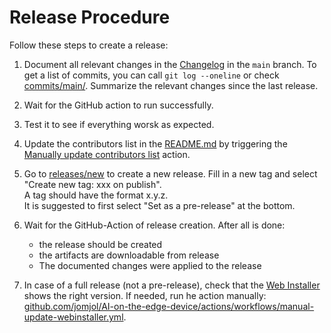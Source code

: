 # Release Procedure
Follow these steps to create a release:

1. Document all relevant changes in the [Changelog](https://github.com/jomjol/AI-on-the-edge-device/blob/main/Changelog.md) in the `main` branch.
   To get a list of commits, you can call `git log --oneline` or check [commits/main/](https://github.com/jomjol/AI-on-the-edge-device-docs/commits/main/). Summarize the relevant changes since the last release.
1. Wait for the GitHub action to run successfully.
1. Test it to see if everything worsk as expected.
1. Update the contributors list in the [README.md](https://github.com/jomjol/AI-on-the-edge-device7README.md) by triggering the [Manually update contributors list](https://github.com/jomjol/AI-on-the-edge-device/actions/workflows/manual-update-contributors-list.yaml) action.
1. Go to [releases/new](https://github.com/jomjol/AI-on-the-edge-device/releases/new) to create a new release.
   Fill in a new tag and select "Create new tag: xxx on publish".   
   A tag should have the format x.y.z.   
   It is suggested to first select "Set as a pre-release" at the bottom.
 
1. Wait for the GitHub-Action of release creation. After all is done:
    * the release should be created
    * the artifacts are downloadable from release 
    * The documented changes were applied to the release
1. In case of a full release (not a pre-release), check that the [Web Installer](https://jomjol.github.io/AI-on-the-edge-device) shows the right version. If needed, run he action manually: [github.com/jomjol/AI-on-the-edge-device/actions/workflows/manual-update-webinstaller.yml](https://github.com/jomjol/AI-on-the-edge-device/actions/workflows/manual-update-webinstaller.yml).
